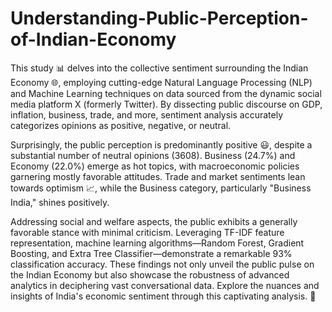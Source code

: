# Understanding-Public-Perception-of-Indian-Economy
This study 📊 delves into the collective sentiment surrounding the Indian Economy 🌐, employing cutting-edge Natural Language Processing (NLP) and Machine Learning techniques on data sourced from the dynamic social media platform X (formerly Twitter). By dissecting public discourse on GDP, inflation, business, trade, and more, sentiment analysis accurately categorizes opinions as positive, negative, or neutral.

Surprisingly, the public perception is predominantly positive 😃, despite a substantial number of neutral opinions (3608). Business (24.7%) and Economy (22.0%) emerge as hot topics, with macroeconomic policies garnering mostly favorable attitudes. Trade and market sentiments lean towards optimism 📈, while the Business category, particularly "Business India," shines positively.

Addressing social and welfare aspects, the public exhibits a generally favorable stance with minimal criticism. Leveraging TF-IDF feature representation, machine learning algorithms—Random Forest, Gradient Boosting, and Extra Tree Classifier—demonstrate a remarkable 93% classification accuracy. These findings not only unveil the public pulse on the Indian Economy but also showcase the robustness of advanced analytics in deciphering vast conversational data. Explore the nuances and insights of India's economic sentiment through this captivating analysis. 🚀
